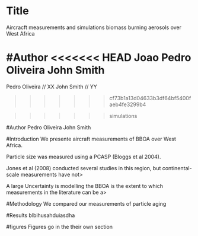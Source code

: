 # Title
Aircracft measurements and simulations biomass burning aerosols over West Africa

#Author
<<<<<<< HEAD
Joao
Pedro Oliveira
John Smith
=======
Pedro Oliveira // XX
John Smith // YY
>>>>>>> cf73b1a13d04633b3df64bf5400faeb4fe3299b4

>>>>>>> simulations

#Author
Pedro Oliveira
John Smith


#Introduction
We presente aircraft measurements of BBOA over West Africa.

Particle size was measured using a PCASP (Bloggs et al 2004).

Jones et al (2008) conducted several studies in this region, but continental-scale measurements have not>

A large Uncertainty is modelling the BBOA is the extent to which measurements in the literature can be a>


#Methodology
We compared our measurements of particle aging


#Results
blbihusahduiasdha


#figures
Figures go in the their own section

